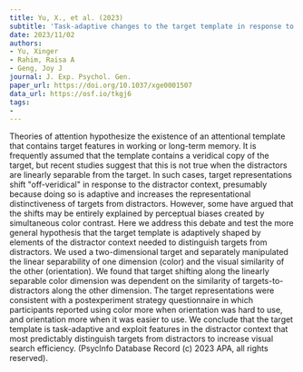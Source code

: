 ```yaml
---
title: Yu, X., et al. (2023)
subtitle: 'Task-adaptive changes to the target template in response to distractor context: Separability versus similarity'
date: 2023/11/02
authors:
- Yu, Xinger
- Rahim, Raisa A
- Geng, Joy J
journal: J. Exp. Psychol. Gen.
paper_url: https://doi.org/10.1037/xge0001507
data_url: https://osf.io/tkgj6
tags:
- 
---
```


Theories of attention hypothesize the existence of an attentional template that contains target features in working or long-term memory. It is frequently assumed that the template contains a veridical copy of the target, but recent studies suggest that this is not true when the distractors are linearly separable from the target. In such cases, target representations shift "off-veridical" in response to the distractor context, presumably because doing so is adaptive and increases the representational distinctiveness of targets from distractors. However, some have argued that the shifts may be entirely explained by perceptual biases created by simultaneous color contrast. Here we address this debate and test the more general hypothesis that the target template is adaptively shaped by elements of the distractor context needed to distinguish targets from distractors. We used a two-dimensional target and separately manipulated the linear separability of one dimension (color) and the visual similarity of the other (orientation). We found that target shifting along the linearly separable color dimension was dependent on the similarity of targets-to-distractors along the other dimension. The target representations were consistent with a postexperiment strategy questionnaire in which participants reported using color more when orientation was hard to use, and orientation more when it was easier to use. We conclude that the target template is task-adaptive and exploit features in the distractor context that most predictably distinguish targets from distractors to increase visual search efficiency. (PsycInfo Database Record (c) 2023 APA, all rights reserved).
